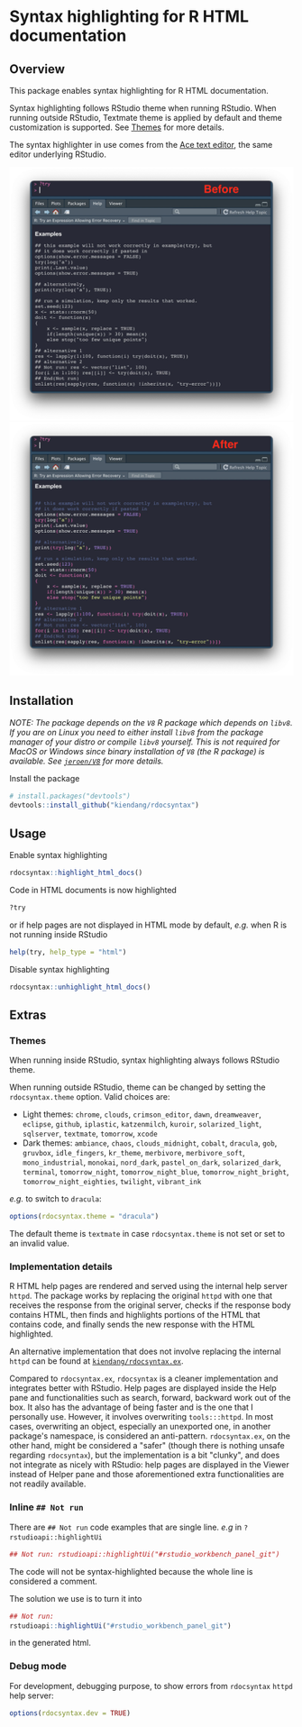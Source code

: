 # Syntax highlighting for R HTML documentation


Overview
--------

This package enables syntax highlighting for R HTML documentation.

Syntax highlighting follows RStudio theme when running RStudio. When running outside RStudio, Textmate theme is applied by default and theme customization is supported. See [Themes](#themes) for more details.

The syntax highlighter in use comes from the [Ace text editor](https://ace.c9.io/), the same editor underlying RStudio.

<img src="screenshots/before.png" alt="before" width=650px/><img src="screenshots/after.png" alt="after" width=650px/>


Installation
------------

*NOTE: The package depends on the `V8` R package which depends on `libv8`. If you are on Linux you need to either install `libv8` from the package manager of your distro or compile `libv8` yourself. This is not required for MacOS or Windows since binary installation of `V8` (the R package) is available. See [`jeroen/V8`](https://github.com/jeroen/V8) for more details.*

Install the package

```r
# install.packages("devtools")
devtools::install_github("kiendang/rdocsyntax")
```


Usage
-----

Enable syntax highlighting

```r
rdocsyntax::highlight_html_docs()
```

Code in HTML documents is now highlighted

```r
?try
```

or if help pages are not displayed in HTML mode by default, *e.g.* when R is not running inside RStudio

```r
help(try, help_type = "html")
```

Disable syntax highlighting

```r
rdocsyntax::unhighlight_html_docs()
```


Extras
------

### Themes

When running inside RStudio, syntax highlighting always follows RStudio theme.

When running outside RStudio, theme can be changed by setting the `rdocsyntax.theme` option. Valid choices are:

  - Light themes: `chrome`, `clouds`, `crimson_editor`, `dawn`, `dreamweaver`, `eclipse`, `github`, `iplastic`, `katzenmilch`, `kuroir`, `solarized_light`, `sqlserver`, `textmate`, `tomorrow`, `xcode`
  - Dark themes: `ambiance`, `chaos`, `clouds_midnight`, `cobalt`, `dracula`, `gob`, `gruvbox`, `idle_fingers`, `kr_theme`, `merbivore`, `merbivore_soft`, `mono_industrial`, `monokai`, `nord_dark`, `pastel_on_dark`, `solarized_dark`, `terminal`, `tomorrow_night`, `tomorrow_night_blue`, `tomorrow_night_bright`, `tomorrow_night_eighties`, `twilight`, `vibrant_ink`

*e.g.* to switch to `dracula`:

```r
options(rdocsyntax.theme = "dracula")
```

The default theme is `textmate` in case `rdocsyntax.theme` is not set or set to an invalid value.

### Implementation details

R HTML help pages are rendered and served using the internal help server `httpd`. The package works by replacing the original `httpd` with one that receives the response from the original server, checks if the response body contains HTML, then finds and highlights portions of the HTML that contains code, and finally sends the new response with the HTML highlighted.

An alternative implementation that does not involve replacing the internal `httpd` can be found at [`kiendang/rdocsyntax.ex`](https://github.com/kiendang/rdocsyntax.ex).

Compared to `rdocsyntax.ex`, `rdocsyntax` is a cleaner implementation and integrates better with RStudio. Help pages are displayed inside the Help pane and functionalities such as search, forward, backward work out of the box. It also has the advantage of being faster and is the one that I personally use. However, it involves overwriting `tools:::httpd`. In most cases, overwriting an object, especially an unexported one, in another package's namespace, is considered an anti-pattern. `rdocsyntax.ex`, on the other hand, might be considered a "safer" (though there is nothing unsafe regarding `rdocsyntax`), but the implementation is a bit "clunky", and does not integrate as nicely with RStudio: help pages are displayed in the Viewer instead of Helper pane and those aforementioned extra functionalities are not readily available.

### Inline `## Not run`

There are `## Not run` code examples that are single line. *e.g* in `?rstudioapi::highlightUi`

```r
## Not run: rstudioapi::highlightUi("#rstudio_workbench_panel_git")
```

The code will not be syntax-highlighted because the whole line is considered a comment.

The solution we use is to turn it into

```r
## Not run:
rstudioapi::highlightUi("#rstudio_workbench_panel_git")
```

in the generated html.

### Debug mode

For development, debugging purpose, to show errors from `rdocsyntax` `httpd` help server:

```r
options(rdocsyntax.dev = TRUE)
```
